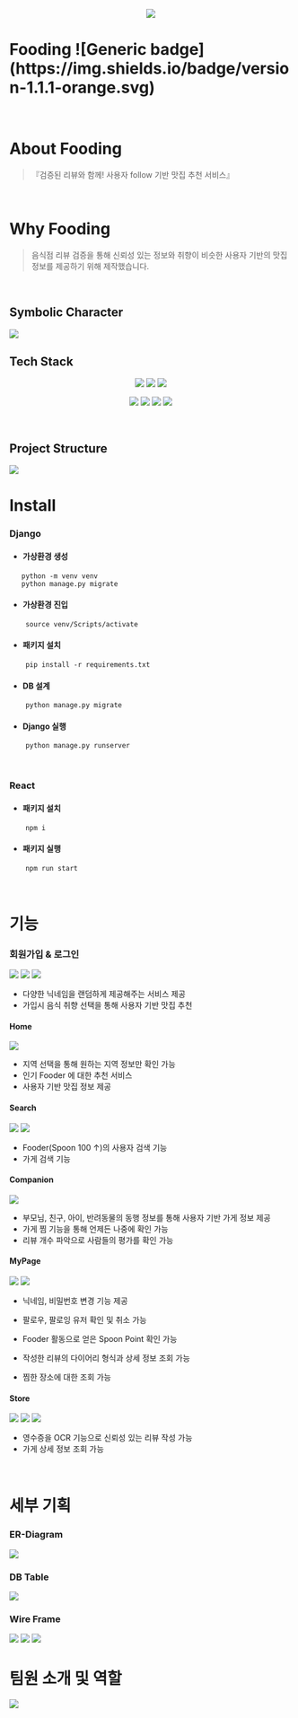 <p align="center">
<img src="images/logo.png">
</p>
<h1 font-weight:bold> Fooding   ![Generic badge](https://img.shields.io/badge/version-1.1.1-orange.svg)</h1><br>
  
# About Fooding

> 『검증된 리뷰와 함께! 사용자 follow 기반 맛집 추천 서비스』

<br>

# Why Fooding

>  음식점 리뷰 검증을 통해 신뢰성 있는 정보와 취향이 비슷한 사용자 기반의 맛집 정보를 제공하기 위해 제작했습니다.

<br>

## __Symbolic Character__ 
<img src="images/Character.png">

## __Tech Stack__  

<p align="center">
<img src="https://img.shields.io/badge/Python-3.6.8-blue?style=flat&logo=Python">
<img src="https://img.shields.io/badge/React-17.0.2-9cf?style=flat&logo=React">
<img src="https://img.shields.io/badge/Django-3.1.1-green?style=flat&logo=Django">

</p>
<p align="center">
<img src="https://img.shields.io/badge/MySQL-4479A1?style=flat-square&logo=MySQL&logoColor=white">
<img src="https://img.shields.io/badge/AWS-232F3E?style=flat-square&logo=Amazon AWS&logoColor=white" >
<img src="https://img.shields.io/badge/Docker-2496ED?style=flat-square&logo=Docker&logoColor=white" >
<img src="https://img.shields.io/badge/Jenkins-D24939?style=flat-square&logo=Jenkins&logoColor=white">
</p>
<br>

## __Project Structure__

<img src="images/Structure.png">

# Install

### __Django__
+ #### 가상환경 생성
 ```
    python -m venv venv
    python manage.py migrate
```
+ #### 가상환경 진입
```
    source venv/Scripts/activate
```
+ #### 패키지 설치
```
    pip install -r requirements.txt
```
+ #### DB 설계
```
    python manage.py migrate
```
+ #### Django 실행
```
    python manage.py runserver
```

<br>

### __React__
+ #### 패키지 설치
```
    npm i
```
+ #### 패키지 실행
```
    npm run start
```
<br>

# 기능

### __회원가입 & 로그인__

<img src="images/Login.png">
<img src="images/Signup.png">
<img src="images/Signup2.png">
<br>

* 다양한 닉네임을 랜덤하게 제공해주는 서비스 제공
* 가입시 음식 취향 선택을 통해 사용자 기반 맛집 추천



#### __Home__

<img src="images/Home.jpg">
<br>

* 지역 선택을 통해 원하는 지역 정보만 확인 가능
* 인기 Fooder 에 대한 추천 서비스
* 사용자 기반 맛집 정보 제공


#### __Search__

<img src="images/Search.png">
<img src="images/Search2.png">
<br>

* Fooder(Spoon 100 ↑)의 사용자 검색 기능
* 가게 검색 기능



#### __Companion__

<img src="images/Companion.png">
<br>

* 부모님, 친구, 아이, 반려동물의 동행 정보를 통해 사용자 기반 가게 정보 제공
* 가게 찜 기능을 통해 언제든 나중에 확인 가능
* 리뷰 개수 파악으로 사람들의 평가를 확인 가능
 


#### __MyPage__

<img src="images/Mypage.png">
<img src="images/Mypage2.png">
<br>

* 닉네임, 비밀번호 변경 기능 제공
* 팔로우, 팔로잉 유저 확인 및 취소 가능
* Fooder 활동으로 얻은 Spoon Point 확인 가능

* 작성한 리뷰의 다이어리 형식과 상세 정보 조회 가능
* 찜한 장소에 대한 조회 가능


#### __Store__

<img src="images/Store.png">
<img src="images/Store2.png">
<img src="images/Store3.png">
<br>

* 영수증을 OCR 기능으로 신뢰성 있는 리뷰 작성 가능
* 가게 상세 정보 조회 가능

<br>

# 세부 기획

### __ER-Diagram__

<img src="images/ERD.png">


### __DB Table__

<img src="images/DB.png">

### __Wire Frame__

<img src="images/WireFrame1.png">

<img src="images/WireFrame2.png">

<img src="images/WireFrame3.png">


# 팀원 소개 및 역할

<img src="images/TeamInfo.png">

